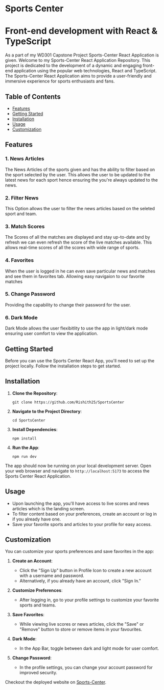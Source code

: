 # Sports Center

# Front-end development with React & TypeScript

As a part of my WD301 Capstone Project Sports-Center React Application is given.
Welcome to my Sports-Center React Application Repository. This project is dedicated to the development of a dynamic and engaging front-end application using the popular web technologies, React and TypeScript. The Sports-Center React Application aims to provide a user-friendly and immersive experience for sports enthusiasts and fans.


## Table of Contents
- [Features](#features)
- [Getting Started](#getting-started)
- [Installation](#installation)
- [Usage](#usage)
- [Customization](#customization)

## Features

### 1. News Articles

The News Articles of the sports given and has the ability to filter based on the sport selected by the user. This allows the user to be updated to the latest news for each sport hence ensuring the you're always updated to the news.

### 2. Filter News

This Option allows the user to filter the news articles based on the seleted sport and team.

### 3. Match Scores

The Scores of all the matches are displayed and stay up-to-date and by refresh we can even refresh the score of the live matches available. This allows real-time scores of all the scores with wide range of sports.

### 4. Favorites

When the user is logged in he can even save particular news and matches and see them in favorites tab. Allowing easy navigaion to our favorite matches

### 5. Change Password

Providing the capability to change their password for the user.

### 6. Dark Mode

Dark Mode allows the user flexibitlity to use the app in light/dark mode ensuring user comfort to view the application.

## Getting Started

Before you can use the Sports Center React App, you'll need to set up the project locally. Follow the installation steps to get started.

## Installation

1. **Clone the Repository**:

   ```
   git clone https://github.com/Rishith25/SportsCenter
   ```

2. **Navigate to the Project Directory**:

   ```
   cd SportsCenter
   ```

3. **Install Dependencies**:

   ```
   npm install
   ```

4. **Run the App**:

   ```
   npm run dev
   ```

The app should now be running on your local development server. Open your web browser and navigate to `http://localhost:5173` to access the Sports Center React Application.

## Usage

- Upon launching the app, you'll have access to live scores and news articles which is the landing screen.
- To filter content based on your preferences, create an account or log in if you already have one.
- Save your favorite sports and articles to your profile for easy access.

## Customization

You can customize your sports preferences and save favorites in the app:

1. **Create an Account**:

   - Click the "Sign Up" button in Profile Icon to create a new account with a username and password.
   - Alternatively, if you already have an account, click "Sign In."

2. **Customize Preferences**:

   - After logging in, go to your profile settings to customize your favorite sports and teams.

3. **Save Favorites**:

   - While viewing live scores or news articles, click the "Save" or "Remove" button to store or remove items in your favourites.

4. **Dark Mode**:

   - In the App Bar, toggle between dark and light mode for user comfort.

5. **Change Password**:
   - In the profile settings, you can change your account password for improved security.

Checkout the deployed website on [Sports-Center](https://sports-center-rishith.netlify.app/).